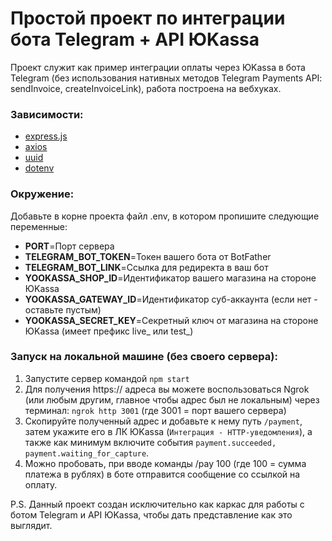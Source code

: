 # Простой проект по интеграции бота Telegram + API ЮKassa
Проект служит как пример интеграции оплаты через ЮKassa в бота Telegram (без использования нативных методов Telegram Payments API: sendInvoice, createInvoiceLink), работа построена на вебхуках.

### Зависимости:
- [express.js](https://www.npmjs.com/package/express)
- [axios](https://www.npmjs.com/package/axios)
- [uuid](https://www.npmjs.com/package/uuid)
- [dotenv](https://www.npmjs.com/package/dotenv)

### Окружение:
Добавьте в корне проекта файл .env, в котором пропишите следующие переменные:
- **PORT**=Порт сервера
- **TELEGRAM_BOT_TOKEN**=Токен вашего бота от BotFather
- **TELEGRAM_BOT_LINK**=Ссылка для редиректа в ваш бот
- **YOOKASSA_SHOP_ID**=Идентификатор вашего магазина на стороне ЮKassa
- **YOOKASSA_GATEWAY_ID**=Идентификатор суб-аккаунта (если нет - оставьте пустым)
- **YOOKASSA_SECRET_KEY**=Секретный ключ от магазина на стороне ЮKassa (имеет префикс live_ или test_)

### Запуск на локальной машине (без своего сервера):
1. Запустите сервер командой `npm start`
2. Для получения https:// адреса вы можете воспользоваться Ngrok (или любым другим, главное чтобы адрес был не локальным) через терминал: `ngrok http 3001` (где 3001 = порт вашего сервера)
3. Скопируйте полученный адрес и добавьте к нему путь `/payment`, затем укажите его в ЛК ЮKassa (`Интеграция - HTTP-уведомления`), а также как минимум включите события `payment.succeeded, payment.waiting_for_capture`.
4. Можно пробовать, при вводе команды /pay 100 (где 100 = сумма платежа в рублях) в боте отправится сообщение со ссылкой на оплату.

P.S. Данный проект создан исключительно как каркас для работы с ботом Telegram и API ЮKassa, чтобы дать представление как это выглядит.